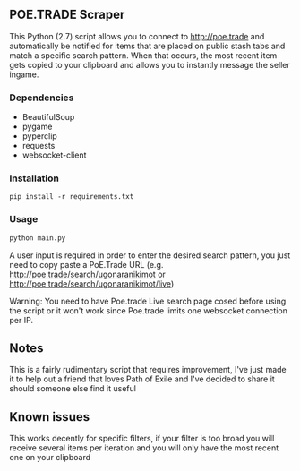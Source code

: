 ## POE.TRADE Scraper

This Python (2.7) script allows you to connect to http://poe.trade and automatically be notified for items that are placed on public stash tabs and match a specific search pattern. When that occurs, the most recent item gets copied to your clipboard and allows you to instantly message the seller ingame.

### Dependencies


* BeautifulSoup 
* pygame
* pyperclip
* requests
* websocket-client

### Installation

```
pip install -r requirements.txt
```

### Usage

```python
python main.py
```

A user input is required in order to enter the desired search pattern, you just need to copy paste a PoE.Trade URL (e.g. http://poe.trade/search/ugonaranikimot or http://poe.trade/search/ugonaranikimot/live)

Warning: You need to have Poe.trade Live search page cosed before using the script or it won't work since Poe.trade limits one websocket connection per IP.

## Notes
This is a fairly rudimentary script that requires improvement, I've just made it to help out a friend that loves Path of Exile and I've decided to share it should someone else find it useful

## Known issues 
This works decently for specific filters, if your filter is too broad you will receive several items per iteration and you will only have the most recent one on your clipboard

